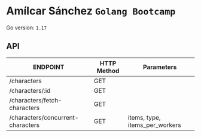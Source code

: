# Amílcar Sánchez `Golang Bootcamp`

Go version: `1.17`

## API

| ENDPOINT                         | HTTP Method    | Parameters                     |
|----------------------------------|----------------|--------------------------------|
| /characters                      | GET            |                                |
| /characters/:id                  | GET            |                                |
| /characters/fetch-characters     | GET            |                                |
| /characters/concurrent-characters| GET            | items, type, items_per_workers |